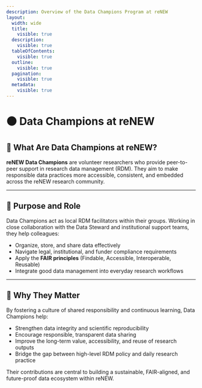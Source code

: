 ```yaml
---
description: Overview of the Data Champions Program at reNEW
layout:
  width: wide
  title:
    visible: true
  description:
    visible: true
  tableOfContents:
    visible: true
  outline:
    visible: true
  pagination:
    visible: true
  metadata:
    visible: true
---
```


# 🟠 Data Champions at reNEW

## 🧪 What Are Data Champions at reNEW?

**reNEW Data Champions** are volunteer researchers who provide peer-to-peer support in research data management (RDM). They aim to make responsible data practices more accessible, consistent, and embedded across the reNEW research community.

***

## 🎯 Purpose and Role

Data Champions act as local RDM facilitators within their groups. Working in close collaboration with the Data Steward and institutional support teams, they help colleagues:

* Organize, store, and share data effectively
* Navigate legal, institutional, and funder compliance requirements
* Apply the **FAIR principles** (Findable, Accessible, Interoperable, Reusable)
* Integrate good data management into everyday research workflows

***

## 🌱 Why They Matter

By fostering a culture of shared responsibility and continuous learning, Data Champions help:

* Strengthen data integrity and scientific reproducibility
* Encourage responsible, transparent data sharing
* Improve the long-term value, accessibility, and reuse of research outputs
* Bridge the gap between high-level RDM policy and daily research practice

Their contributions are central to building a sustainable, FAIR-aligned, and future-proof data ecosystem within reNEW.


